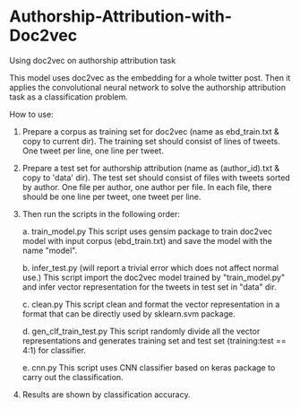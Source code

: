 # Authorship-Attribution-with-Doc2vec
Using doc2vec on authorship attribution task

This model uses doc2vec as the embedding for a whole twitter post. Then it applies the convolutional neural network to solve the authorship attribution task as a classification problem.

How to use:

1. Prepare a corpus as training set for doc2vec (name as ebd_train.txt & copy to current dir). The training set should consist of lines of tweets. One tweet per line, one line per tweet. 

2. Prepare a test set for authorship attribution (name as (author_id).txt & copy to 'data' dir). The test set should consist of files with tweets sorted by author. One file per author, one author per file. In each file, there should be one line per tweet, one tweet per line.

3. Then run the scripts in the following order:

	a. train_model.py
	This script uses gensim package to train doc2vec model with input corpus (ebd_train.txt) and save the model with the name "model".
	
	b. infer_test.py (will report a trivial error which does not affect normal use.)
	This script import the doc2vec model trained by "train_model.py" and infer vector representation for the tweets in test set in "data" dir.
	
	c. clean.py
	This script clean and format the vector representation in a format that can be directly used by sklearn.svm package.
	
	d. gen_clf_train_test.py
	This script randomly divide all the vector representations and generates training set and test set (training:test == 4:1) for classifier.
	
	e. cnn.py
	This script uses CNN classifier based on keras package to carry out the classification.

4. Results are shown by classification accuracy.
